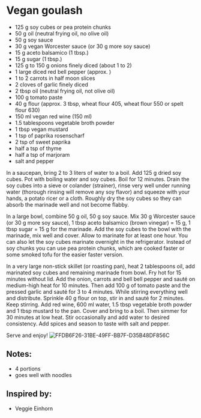 # Vegan goulash

* 125 g soy cubes or pea protein chunks
* 50 g oil (neutral frying oil, no olive oil)
* 50 g soy sauce
* 30 g vegan Worcester sauce (or 30 g more soy sauce)
* 15 g aceto balsamico (1 tbsp.)
* 15 g sugar (1 tbsp.)
* 125 g to 150 g onions finely diced (about 1 to 2)
* 1 large diced red bell pepper (approx. )
* 1 to 2 carrots in half moon slices
* 2 cloves of garlic finely diced
* 2 tbsp oil (neutral frying oil, not olive oil)
* 100 g tomato paste
* 40 g flour (approx. 3 tbsp, wheat flour 405, wheat flour 550 or spelt flour 630)
* 150 ml vegan red wine (150 ml)
* 1.5 tablespoons vegetable broth powder
* 1 tbsp vegan mustard
* 1 tsp of paprika rosenscharf
* 2 tsp of sweet paprika
* half a tsp of thyme
* half a tsp of marjoram
* salt and pepper


In a saucepan, bring 2 to 3 liters of water to a boil. Add 125 g dried soy cubes. 
Pot with boiling water and soy cubes. Boil for 12 minutes. Drain the soy cubes into a sieve or colander (strainer), rinse very well under running water (thorough rinsing will remove any soy flavor) and squeeze with your hands, a potato ricer or a cloth. Roughly dry the soy cubes so they can absorb the marinade well and not become flabby.

In a large bowl, combine 50 g oil, 50 g soy sauce. Mix 30 g Worcester sauce (or 30 g more soy sauce), 1 tbsp aceto balsamico (brown vinegar) = 15 g, 1 tbsp sugar = 15 g for the marinade. Add the soy cubes to the bowl with the marinade, mix well and cover. Allow to marinate for at least one hour.  You can also let the soy cubes marinate overnight in the refrigerator.
Instead of soy chunks you can use pea protein chunks, which are cooked faster or some smoked tofu for the easier faster version.

In a very large non-stick skillet (or roasting pan), heat 2 tablespoons oil, add marinated soy cubes and remaining marinade from bowl. Fry hot for 15 minutes without lid.
Add the onion, carrots and bell bell pepper and sauté on medium-high heat for 10 minutes. 
Then add 100 g of tomato paste and the pressed garlic and sauté for 3 to 4 minutes. While stirring everything well and distribute. 
Sprinkle 40 g flour on top, stir in and sauté for 2 minutes. Keep stirring. 
Add red wine, 600 ml water, 1.5 tbsp vegetable broth powder and 1 tbsp mustard to the pan. 
Cover and bring to a boil. Then simmer for 30 minutes at low heat. Stir occasionally and add water to desired consistency. Add spices and season to taste with salt and pepper. 

Serve and enjoy!
![FFDB6F26-31BE-49FF-BB7F-D35B48DF856C](https://user-images.githubusercontent.com/23620851/171142253-ce4754aa-1574-411b-964d-67dcd474c051.JPG)


## Notes: 
* 4 portions
* goes well with noodles

## Inspired by:
* Veggie Einhorn

